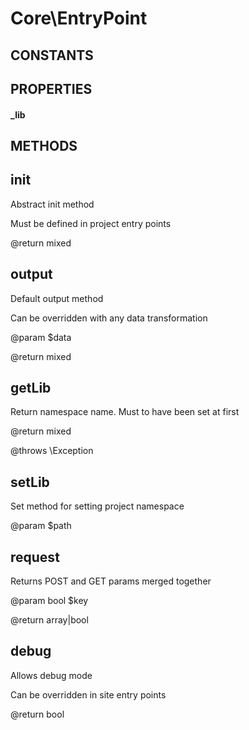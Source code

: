 # Core\EntryPoint
## CONSTANTS

## PROPERTIES

#### _lib
## METHODS

## init



	 
 Abstract init method
	 
 Must be defined in project entry points
	 
 @return mixed
	 
## output



	 
 Default output method
	 
 Can be overridden with any data transformation
	 
 @param $data
	 
 @return mixed
	 
## getLib



	 
 Return namespace name. Must to have been set at first
	 
 @return mixed
	 
 @throws \Exception
	 
## setLib



	 
 Set method for setting project namespace
	 
 @param $path
	 
## request



	 
 Returns POST and GET params merged together
	 
 @param bool $key
	 
 @return array|bool
	 
## debug



	 
 Allows debug mode
	 
 Can be overridden in site entry points
	 
 @return bool
	 
